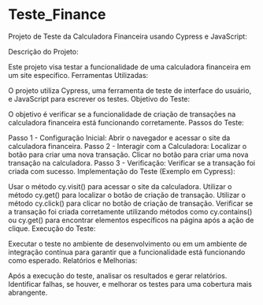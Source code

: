 # Teste_Finance
 
Projeto de Teste da Calculadora Financeira usando Cypress e JavaScript:

Descrição do Projeto:

Este projeto visa testar a funcionalidade de uma calculadora financeira em um site específico.
Ferramentas Utilizadas:

O projeto utiliza Cypress, uma ferramenta de teste de interface do usuário, e JavaScript para escrever os testes.
Objetivo do Teste:

O objetivo é verificar se a funcionalidade de criação de transações na calculadora financeira está funcionando corretamente.
Passos do Teste:

Passo 1 - Configuração Inicial:
Abrir o navegador e acessar o site da calculadora financeira.
Passo 2 - Interagir com a Calculadora:
Localizar o botão para criar uma nova transação.
Clicar no botão para criar uma nova transação na calculadora.
Passo 3 - Verificação:
Verificar se a transação foi criada com sucesso.
Implementação do Teste (Exemplo em Cypress):

Usar o método cy.visit() para acessar o site da calculadora.
Utilizar o método cy.get() para localizar o botão de criação de transação.
Utilizar o método cy.click() para clicar no botão de criação de transação.
Verificar se a transação foi criada corretamente utilizando métodos como cy.contains() ou cy.get() para encontrar elementos específicos na página após a ação de clique.
Execução do Teste:

Executar o teste no ambiente de desenvolvimento ou em um ambiente de integração contínua para garantir que a funcionalidade está funcionando como esperado.
Relatórios e Melhorias:

Após a execução do teste, analisar os resultados e gerar relatórios.
Identificar falhas, se houver, e melhorar os testes para uma cobertura mais abrangente.
